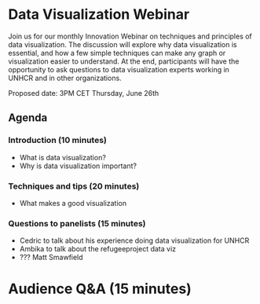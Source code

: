 Data Visualization Webinar
===============

Join us for our monthly Innovation Webinar on techniques and principles of data visualization. The discussion will explore why data visualization is essential, and how a few simple techniques can make any graph or visualization easier to understand. At the end, participants will have the opportunity to ask questions to data visualization experts working in UNHCR and in other organizations.

Proposed date: 3PM CET Thursday, June 26th

Agenda
------

### Introduction (10 minutes)
* What is data visualization?
* Why is data visualization important?

### Techniques and tips (20 minutes)
* What makes a good visualization

### Questions to panelists (15 minutes)
* Cedric to talk about his experience doing data visualization for UNHCR
* Ambika to talk about the refugeeproject data viz
* ??? Matt Smawfield

# Audience Q&A (15 minutes)
